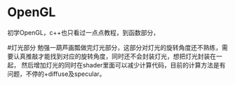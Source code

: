 # OpenGL
 初学OpenGL，c++也只看过一点点教程，到函数部分，
 
 
 #灯光部分
 勉强一葫芦画瓢做完灯光部分，这部分对灯光的旋转角度还不熟练，需要认真推敲才能找到对应的旋转角度，同时还不会封装灯光，想把灯光封装在一起，
 然后增加灯光的同时在shader里面可以减少计算代码，目前的计算方法是有问题，不停的+diffuse及specular。
